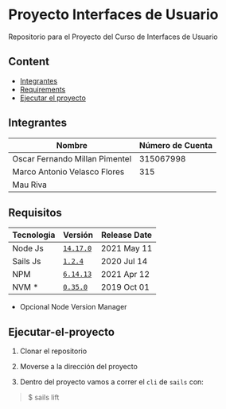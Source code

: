 # Proyecto Interfaces de Usuario
Repositorio para el Proyecto del Curso de Interfaces de Usuario

## Content 

- [Integrantes](#Integrantes)
- [Requirements](#Requisitos)
- [Ejecutar el proyecto](#Ejecutar-el-proyecto)

## Integrantes

| Nombre                         | Número de Cuenta |
|--------------------------------|------------------|
| Oscar Fernando Millan Pimentel | 315067998        |
| Marco Antonio Velasco Flores   | 315              |
| Mau Riva                       |                  |

## Requisitos

| Tecnologia | Versión                                                               | Release Date  |
|------------|-----------------------------------------------------------------------|---------------|
| Node Js    | [`14.17.0`](https://nodejs.org/en/blog/release/v14.17.0/)             |  2021 May 11  |
| Sails Js   | [`1.2.4`](https://github.com/balderdashy/sails/releases/tag/v1.2.4)   |  2020 Jul 14  | 
| NPM        | [`6.14.13`](https://www.npmjs.com/package/npm/v/6.14.13)              |  2021 Apr 12  |
| NVM *      | [`0.35.0`](https://github.com/nvm-sh/nvm/releases/tag/v0.35.0)        |  2019 Oct 01  |



* Opcional Node Version Manager

## Ejecutar-el-proyecto

1. Clonar el repositorio

2. Moverse a la dirección del proyecto

3. Dentro del proyecto vamos a correr el `cli` de `sails` con:

> $ sails lift